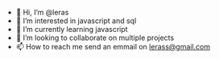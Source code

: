 - 👋 Hi, I’m @leras
- 👀 I’m interested in javascript and sql
- 🌱 I’m currently learning javascript
- 💞️ I’m looking to collaborate on multiple projects
- 📫 How to reach me send an emmail on lerass@gmail.com

<!---
leras/leras is a ✨ special ✨ repository because its `README.md` (this file) appears on your GitHub profile.
You can click the Preview link to take a look at your changes.
--->
